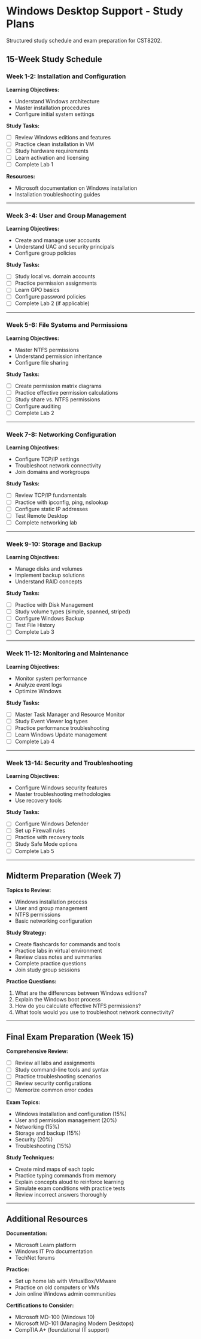 # Windows Desktop Support - Study Plans

Structured study schedule and exam preparation for CST8202.

## 15-Week Study Schedule

### Week 1-2: Installation and Configuration
**Learning Objectives:**
- Understand Windows architecture
- Master installation procedures
- Configure initial system settings

**Study Tasks:**
- [ ] Review Windows editions and features
- [ ] Practice clean installation in VM
- [ ] Study hardware requirements
- [ ] Learn activation and licensing
- [ ] Complete Lab 1

**Resources:**
- Microsoft documentation on Windows installation
- Installation troubleshooting guides

---

### Week 3-4: User and Group Management
**Learning Objectives:**
- Create and manage user accounts
- Understand UAC and security principals
- Configure group policies

**Study Tasks:**
- [ ] Study local vs. domain accounts
- [ ] Practice permission assignments
- [ ] Learn GPO basics
- [ ] Configure password policies
- [ ] Complete Lab 2 (if applicable)

---

### Week 5-6: File Systems and Permissions
**Learning Objectives:**
- Master NTFS permissions
- Understand permission inheritance
- Configure file sharing

**Study Tasks:**
- [ ] Create permission matrix diagrams
- [ ] Practice effective permission calculations
- [ ] Study share vs. NTFS permissions
- [ ] Configure auditing
- [ ] Complete Lab 2

---

### Week 7-8: Networking Configuration
**Learning Objectives:**
- Configure TCP/IP settings
- Troubleshoot network connectivity
- Join domains and workgroups

**Study Tasks:**
- [ ] Review TCP/IP fundamentals
- [ ] Practice with ipconfig, ping, nslookup
- [ ] Configure static IP addresses
- [ ] Test Remote Desktop
- [ ] Complete networking lab

---

### Week 9-10: Storage and Backup
**Learning Objectives:**
- Manage disks and volumes
- Implement backup solutions
- Understand RAID concepts

**Study Tasks:**
- [ ] Practice with Disk Management
- [ ] Study volume types (simple, spanned, striped)
- [ ] Configure Windows Backup
- [ ] Test File History
- [ ] Complete Lab 3

---

### Week 11-12: Monitoring and Maintenance
**Learning Objectives:**
- Monitor system performance
- Analyze event logs
- Optimize Windows

**Study Tasks:**
- [ ] Master Task Manager and Resource Monitor
- [ ] Study Event Viewer log types
- [ ] Practice performance troubleshooting
- [ ] Learn Windows Update management
- [ ] Complete Lab 4

---

### Week 13-14: Security and Troubleshooting
**Learning Objectives:**
- Configure Windows security features
- Master troubleshooting methodologies
- Use recovery tools

**Study Tasks:**
- [ ] Configure Windows Defender
- [ ] Set up Firewall rules
- [ ] Practice with recovery tools
- [ ] Study Safe Mode options
- [ ] Complete Lab 5

---

## Midterm Preparation (Week 7)

**Topics to Review:**
- Windows installation process
- User and group management
- NTFS permissions
- Basic networking configuration

**Study Strategy:**
- Create flashcards for commands and tools
- Practice labs in virtual environment
- Review class notes and summaries
- Complete practice questions
- Join study group sessions

**Practice Questions:**
1. What are the differences between Windows editions?
2. Explain the Windows boot process
3. How do you calculate effective NTFS permissions?
4. What tools would you use to troubleshoot network connectivity?

---

## Final Exam Preparation (Week 15)

**Comprehensive Review:**
- [ ] Review all labs and assignments
- [ ] Study command-line tools and syntax
- [ ] Practice troubleshooting scenarios
- [ ] Review security configurations
- [ ] Memorize common error codes

**Exam Topics:**
- Windows installation and configuration (15%)
- User and permission management (20%)
- Networking (15%)
- Storage and backup (15%)
- Security (20%)
- Troubleshooting (15%)

**Study Techniques:**
- Create mind maps of each topic
- Practice typing commands from memory
- Explain concepts aloud to reinforce learning
- Simulate exam conditions with practice tests
- Review incorrect answers thoroughly

---

## Additional Resources

**Documentation:**
- Microsoft Learn platform
- Windows IT Pro documentation
- TechNet forums

**Practice:**
- Set up home lab with VirtualBox/VMware
- Practice on old computers or VMs
- Join online Windows admin communities

**Certifications to Consider:**
- Microsoft MD-100 (Windows 10)
- Microsoft MD-101 (Managing Modern Desktops)
- CompTIA A+ (foundational IT support)
